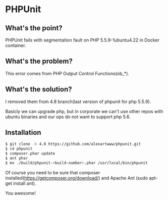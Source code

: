 # PHPUnit

## What's the point?

PHPUnit fails with segmentation fault on PHP 5.5.9-1ubuntu4.22 in Docker container.

## What's the problem?

This error comes from PHP Output Control Functions(ob_*).

## What's the solution?

I removed them from 4.8 branch(last version of phpunit for php 5.5.9).

Basicly we can upgrade php, but in corporate we can't use other repos with ubuntu binaries and our ops do not want to support  php 5.6.

## Installation

```bash
$ git clone -b 4.8 https://github.com/alexartwww/phpunit.git
$ cd phpunit
$ composer.phar update
$ ant phar
$ mv ./build/phpunit-<build-number>.phar /usr/local/bin/phpunit
```
Of course you need to be sure that composer installed(https://getcomposer.org/download/) and Apache Ant (sudo apt-get install ant).

You awesome!
